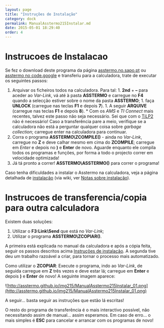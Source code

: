 ```yaml
---
layout: page
title: "Instruções de Instalação"
category: dock
permalink: ManualAsstermo215Instalar.md
date: 2015-05-01 18:29:40
order: 4
---
```


# Instrucoes de Instalacao
Se fez o download deste programa da página [asstermo.no.sapo.pt](http://asstermo.no.sapo.pt) ou [asstermo no code.google](http://code.google.com/p/asstermo/) e transferiu para a calculadora, trate de executar os seguintes passos:
  1. Arquivar os ficheiros todos na calculadora. Para tal:
    1. **2nd** + **–** para aceder ao _Var-Link_, vá até à pasta **ASSTERMO** e carregue no **F4** quando a selecção estiver sobre o nome da pasta **ASSTERMO**;
    1. faça **UNLOCK** (carregue nas teclas **F1** e depois **7**).
    1. A seguir **ARQUIVE** (carregue nas teclas **F1** e depois **8**).
    * Com os _AMS_ e _TI Connect_ mais recentes, talvez este passo não seja necessário. Sei que com o [TiLP2](http://lpg.ticalc.org/prj_tilp/) não é necessário! Caso a transferência pare a meio, verifique se a calculadora não está a perguntar qualquer coisa sobre _garbage collection_; carregue enter na calculadora para continuar.
  1. Corra o programa **ASSTERMO\ZCOMPILE()** - ainda no _Var-Link_, carregue no **Z** e deve calhar mesmo em cima do **ZCOMPILE**; carregue em _Enter_ e depois no **)** e **Enter** de novo. Aguarde enquanto ele compila todos os programas e funções, por forma a todo o projecto correr em velocidade optimizada!
  1. Já tá pronto a correr! **ASSTERMO\ASSTERMO()** para correr o programa!

Caso tenha dificuldades a instalar o Asstermo na calculadora, veja a página detalhada de [instalação](Instalacao.md) (via wiki, ver [Notas sobre instalação](Instalacao.md)).

# Instrucoes de transferencia/copia para outra calculadora
Existem duas soluções:
  1. Utilizar o **F3:Link\Send** que está no _Var-Link_;
  1. Utilizar o programa **ASSTERMO\ZCOPIAR()**.

A primeira está explicada no manual da calculadora e após a cópia feita, seguir os passos descritos acima [Instruções de instalação](#Instrucoes_de_Instalacao.md). A segunda tive deu um trabalho razoável a criar, para tornar o processo mais automatizado.

Como utilizar o **ZCOPIAR**: Execute o programa, indo ao _Var-Link_, de seguida carregue em **Z** três vezes e deve estar lá; carregue em **Enter** e depois **)** e **Enter** de novo! A seguinte imagem aparece:

![http://asstermo.github.io/img215/ManualAsstermo215Instalar_01.png](http://asstermo.github.io/img215/ManualAsstermo215Instalar_01.png)

A seguir... basta seguir as instruções que estão lá escritas!

O resto do programa de transferência é o mais interactivo possível, não necessitando assim de manual... assim esperamos.
Em caso de erro... o mais simples é **ESC** para cancelar e arrancar com os programas de novo!